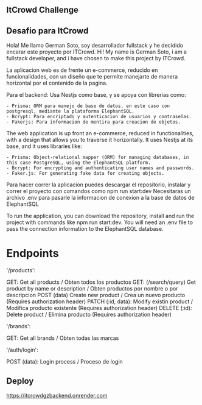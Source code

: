 ## ItCrowd Challenge
## Desafio para ItCrowd

Hola! Me llamo German Soto, soy desarrollador fullstack y he decidido encarar este proyecto por ITCrowd. 
Hi! My name is German Soto, i am a fullstack developer, and i have chosen to make this project by ITCrowd.

La aplicacion web es de frente un e-commerce, reducido en funcionalidades, con un diseño que te permite manejarte de manera horizontal por el contenido de la pagina. 

Para el backend:
Usa Nestjs como base, y se apoya con librerias como: 

    - Prisma: ORM para manejo de base de datos, en este caso con postgresql, mediante la plataforma ElephantSQL.
    - Bcrypt: Para encriptado y autenticacion de usuarios y contraseñas.
    - Fakerjs: Para informacion de mentira para creacion de objetos.

The web application is up front an e-commerce, reduced in functionalities, with a design that allows you to traverse it horizontally. 
It uses Nestjs at its base, and it uses libraries like:



    - Prisma: Object-relational mapper (ORM) for managing databases, in this case PostgreSQL, using the ElephantSQL platform.
    - Bcrypt: For encrypting and authenticating user names and passwords.
    - Faker.js: For generating fake data for creating objects.




Para hacer correr la aplicacion puedes descargar el repositorio, instalar y correr el proyecto con comandos como npm run start:dev
Necesitaras un archivo .env para pasarle la informacion de conexion a la base de datos de ElephantSQL



To run the application, you can download the repository, install and run the project with commands like npm run start:dev.
You will need an .env file to pass the connection information to the ElephantSQL database.


# Endpoints 

'/products': 

GET: Get all products / Obten todos los productos
GET: (/search/query) Get product by name or description / Obten productos por nombre o por descripcion 
POST (data) Create new product / Crea un nuevo producto (Requires authorization header)
PATCH (:id, data): Modify existin product / Modifica producto existente (Requires authorization header)
DELETE (:id): Delete product / Elimina producto (Requires authorization header)


'/brands': 

GET: Get all brands / Obten todas las marcas

'/auth/login': 

POST (data): Login process / Proceso de login


## Deploy 

https://itcrowdgzbackend.onrender.com


   
